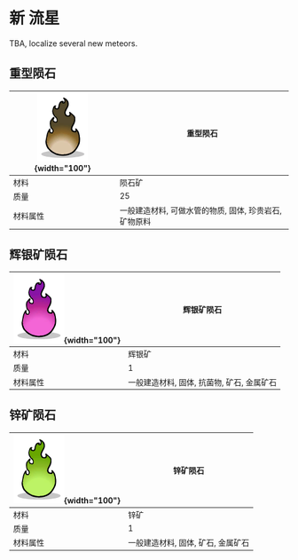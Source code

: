 # 新 流星
TBA, localize several new meteors.

## 重型陨石
| ![HeavyComet](/assets/images/entities/HeavyComet.png){width="100"} |重型陨石|
|-|-|
|材料|陨石矿|
|质量|25|
|材料属性|一般建造材料, 可做水管的物质, 固体, 珍贵岩石, 矿物原料|


## 辉银矿陨石
| ![SilverComet](/assets/images/entities/SilverComet.png){width="100"} |辉银矿陨石|
|-|-|
|材料|辉银矿|
|质量|1|
|材料属性|一般建造材料, 固体, 抗菌物, 矿石, 金属矿石|


## 锌矿陨石
| ![ZincComet](/assets/images/entities/ZincComet.png){width="100"} |锌矿陨石|
|-|-|
|材料|锌矿|
|质量|1|
|材料属性|一般建造材料, 固体, 矿石, 金属矿石|

